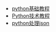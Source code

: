 - [python基础教程](https://www.runoob.com/python/python-variable-types.html)
- [Python技术教程](https://www.yuanrenxue.com/python/python-boolean.html)
- [python处理json](https://blog.csdn.net/qq_34160248/article/details/121605538)